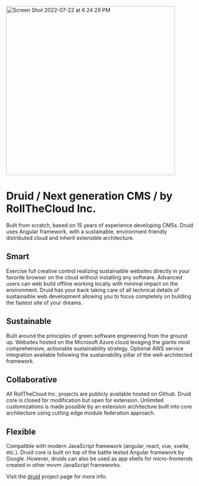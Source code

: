 <img width="454" alt="Screen Shot 2022-07-22 at 6 24 29 PM" src="https://user-images.githubusercontent.com/90408337/180576299-a8884daf-fae8-4746-98c3-7d82d752bbeb.png">


# Druid / Next generation CMS / by RollTheCloud Inc.

Built from scratch, based on 15 years of experience developing CMSs. Druid uses Angular framework, with a sustainable, environment friendly distributed cloud and inherit extensible architecture.

## Smart

Exercise full creative control realizing sustainaible websites directly in your favorite browser on the cloud without installing any software. Advanced users can web build offline working locally with minimal impact on the environment. Druid has your back taking care of all technical details of sustainaible web development allowing you to focus completely on building the fastest site of your dreams.

## Sustainable

Built around the principles of green software engineering from the ground up. Websites hosted on the Microsoft Azure cloud levaging the giants most comprehensive, actionable sustainability strategy. Optional AWS service integration available following the sustainability pillar of the well-architected framework.

## Collaborative

All RollTheCloud Inc. projects are publicly available hosted on Github. Druid core is closed for modification but open for extension. Unlimited customizations is made possible by an extension architecture built into core architecture using cutting edge module federation approach.

## Flexible

Compatible with modern JavaScript framework (angular, react, vue, svelte, etc.). Druid core is built on top of the battle tested Angular framework by Google. However, druids can also be used as app shells for micro-frontends created in other mvvm JavaScript frameworks.

Visit the [druid](https://github.com/rollthecloudinc/druid) project page for more info.
